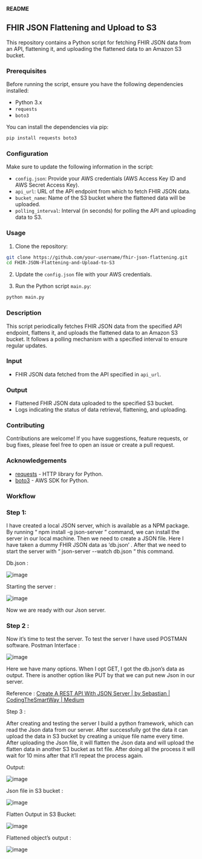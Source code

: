 **README**

## FHIR JSON Flattening and Upload to S3

This repository contains a Python script for fetching FHIR JSON data from an API, flattening it, and uploading the flattened data to an Amazon S3 bucket.

### Prerequisites

Before running the script, ensure you have the following dependencies installed:

- Python 3.x
- `requests`
- `boto3`

You can install the dependencies via pip:

```bash
pip install requests boto3
```

### Configuration

Make sure to update the following information in the script:

- `config.json`: Provide your AWS credentials (AWS Access Key ID and AWS Secret Access Key).
- `api_url`: URL of the API endpoint from which to fetch FHIR JSON data.
- `bucket_name`: Name of the S3 bucket where the flattened data will be uploaded.
- `polling_interval`: Interval (in seconds) for polling the API and uploading data to S3.

### Usage

1. Clone the repository:

```bash
git clone https://github.com/your-username/fhir-json-flattening.git
cd FHIR-JSON-Flattening-and-Upload-to-S3
```

2. Update the `config.json` file with your AWS credentials.

3. Run the Python script `main.py`:

```bash
python main.py
```

### Description

This script periodically fetches FHIR JSON data from the specified API endpoint, flattens it, and uploads the flattened data to an Amazon S3 bucket. It follows a polling mechanism with a specified interval to ensure regular updates.

### Input

- FHIR JSON data fetched from the API specified in `api_url`.

### Output

- Flattened FHIR JSON data uploaded to the specified S3 bucket.
- Logs indicating the status of data retrieval, flattening, and uploading.

### Contributing

Contributions are welcome! If you have suggestions, feature requests, or bug fixes, please feel free to open an issue or create a pull request.

### Acknowledgements

- [requests](https://docs.python-requests.org/en/master/) - HTTP library for Python.
- [boto3](https://github.com/boto/boto3) - AWS SDK for Python.

### Workflow

### Step 1:

I have created a local JSON server, which is available as a NPM package. By running “ npm install -g json-server ” command, we can install the server in our local machine.
Then we need to create a JSON file. Here I have taken a dummy FHIR JSON data as ‘db.json’ .
After that we need to start the server with “ json-server --watch db.json “ this command.

Db.json :

![image](https://github.com/ankushseal/JsonServer_to_S3_Processing/assets/65338558/fd944d10-3e83-4945-aef5-19e4deeabd64)


Starting the server :

![image](https://github.com/ankushseal/JsonServer_to_S3_Processing/assets/65338558/a4769af9-71c7-40d4-94e7-e20c8137d67d)


Now we are ready with our Json server.

### Step 2 :

Now it’s time to test the server. To test the server I have used POSTMAN software.
Postman Interface :

![image](https://github.com/ankushseal/JsonServer_to_S3_Processing/assets/65338558/58c106db-3f1b-4bae-bb29-b70149fded6d)


Here we have many options. When I opt GET, I got the db.json’s data as output. There is another option like PUT by that we can put new Json in our server.

Reference : [Create A REST API With JSON Server | by Sebastian | CodingTheSmartWay | Medium](https://medium.com/codingthesmartway-com-blog/create-a-rest-api-with-json-server-36da8680136d)

Step 3 :

After creating and testing the server I build a python framework, which can read the Json data from our server. After successfully got the data it can upload the data in S3 bucket by creating a unique file name every time. After uploading the Json file, it will flatten the Json data and will upload the flatten data in another S3 bucket as txt file.
After doing all the process it will wait for 10 mins after that it’ll repeat the process again.


Output:

![image](https://github.com/ankushseal/JsonServer_to_S3_Processing/assets/65338558/d0f34a31-1f9e-4084-acdf-960be74d4371)

Json file in S3 bucket :

![image](https://github.com/ankushseal/JsonServer_to_S3_Processing/assets/65338558/ebd8343e-85f6-4b6a-9370-99b5a014279b)


Flatten Output in S3 Bucket:

![image](https://github.com/ankushseal/JsonServer_to_S3_Processing/assets/65338558/fdd1f15c-051e-407a-974b-1ecad3681c21)


Flattened object’s output :

![image](https://github.com/ankushseal/JsonServer_to_S3_Processing/assets/65338558/b9820ab5-33fd-4512-b9a7-dc888c5f52f4)



